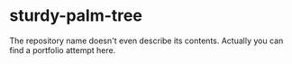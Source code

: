 # sturdy-palm-tree
The repository name doesn't even describe its contents. Actually you can find a portfolio attempt here.

